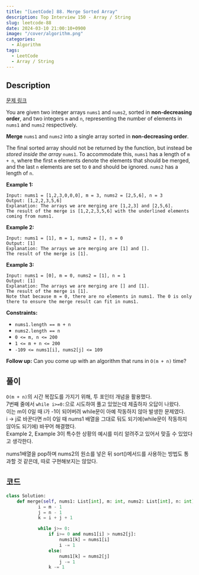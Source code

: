 ```yaml
---
title: "[LeetCode] 88. Merge Sorted Array"
description: Top Interview 150 - Array / String
slug: leetcode-88
date: 2024-03-10 21:00:10+0900
image: "/cover/algorithm.png"
categories:
  - Algorithm
tags:
  - LeetCode
  - Array / String
---
```


## Description

[문제 링크](https://leetcode.com/problems/merge-sorted-array/description/?envType=study-plan-v2&envId=top-interview-150)

You are given two integer arrays `nums1` and `nums2`, sorted in **non-decreasing order**, and two integers `m` and `n`, representing the number of elements in `nums1` and `nums2` respectively.

**Merge** `nums1` and `nums2` into a single array sorted in **non-decreasing order**.

The final sorted array should not be returned by the function, but instead be _stored inside the array_ `nums1`. To accommodate this, `nums1` has a length of `m + n`, where the first `m` elements denote the elements that should be merged, and the last `n` elements are set to `0` and should be ignored. `nums2` has a length of `n`.

**Example 1:**

```
Input: nums1 = [1,2,3,0,0,0], m = 3, nums2 = [2,5,6], n = 3
Output: [1,2,2,3,5,6]
Explanation: The arrays we are merging are [1,2,3] and [2,5,6].
The result of the merge is [1,2,2,3,5,6] with the underlined elements coming from nums1.

```

**Example 2:**

```
Input: nums1 = [1], m = 1, nums2 = [], n = 0
Output: [1]
Explanation: The arrays we are merging are [1] and [].
The result of the merge is [1].

```

**Example 3:**

```
Input: nums1 = [0], m = 0, nums2 = [1], n = 1
Output: [1]
Explanation: The arrays we are merging are [] and [1].
The result of the merge is [1].
Note that because m = 0, there are no elements in nums1. The 0 is only there to ensure the merge result can fit in nums1.

```

**Constraints:**

- `nums1.length == m + n`
- `nums2.length == n`
- `0 <= m, n <= 200`
- `1 <= m + n <= 200`
- `-109 <= nums1[i], nums2[j] <= 109`

**Follow up:** Can you come up with an algorithm that runs in `O(m + n)` time?

## 풀이

`O(m + n)`의 시간 복잡도를 가지기 위해, 투 포인터 개념을 활용했다.  
7번째 줄에서 `while i>=0:`으로 시도하여 풀고 있었는데 제출하자 오답이 나왔다.  
이는 m이 0일 때 i가 -1이 되어버려 while문이 아예 작동하지 않아 발생한 문제였다.  
i -> j로 바꾼다면 n이 0일 때 nums1 배열을 그대로 둬도 되기에(while문이 작동하지 않아도 되기에) 바꾸어 해결했다.  
Example 2, Example 3이 특수한 상황의 예시를 미리 알려주고 있어서 맞출 수 있었다고 생각한다.

nums1배열을 pop하며 nums2의 원소를 넣은 뒤 sort()메서드를 사용하는 방법도 통과할 것 같은데, 따로 구현해보지는 않았다.

## 코드

```python
class Solution:
    def merge(self, nums1: List[int], m: int, nums2: List[int], n: int) -> None:
            i = m - 1
            j = n - 1
            k = i + j + 1

            while j>= 0:
                if i>= 0 and nums1[i] > nums2[j]:
                    nums1[k] = nums1[i]
                    i -= 1
                else:
                    nums1[k] = nums2[j]
                    j -= 1
                k -= 1

```
